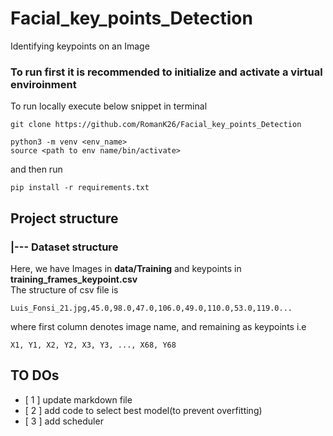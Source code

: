# Facial_key_points_Detection 
Identifying keypoints on an Image

### To run first it is recommended to initialize and activate a virtual enviroinment

To run locally execute  below snippet in terminal
```
git clone https://github.com/RomanK26/Facial_key_points_Detection

```
```
python3 -m venv <env_name>
source <path to env name/bin/activate>
```
and then run

``` 
pip install -r requirements.txt
```

## Project structure
### |--- Dataset structure
Here, we have Images in **data/Training** and keypoints in **training_frames_keypoint.csv**  
The structure of csv file is 
```
Luis_Fonsi_21.jpg,45.0,98.0,47.0,106.0,49.0,110.0,53.0,119.0...
``` 
where first column denotes image name, and remaining as keypoints i.e
```
X1, Y1, X2, Y2, X3, Y3, ..., X68, Y68
```
 




## TO DOs
- [ 1 ] update markdown file
- [ 2 ] add code to select best model(to prevent overfitting)  
- [ 3 ] add scheduler







